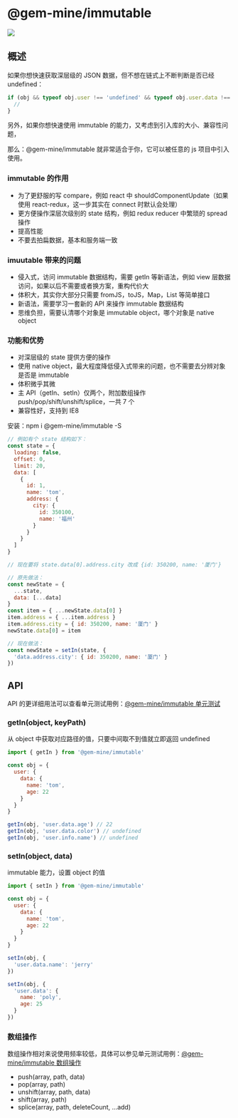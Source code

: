 # @gem-mine/immutable

<img src="https://caolvchong.github.io/images/immutable.gif" />

## 概述

如果你想快速获取深层级的 JSON 数据，但不想在链式上不断判断是否已经 undefined：

```js
if (obj && typeof obj.user !== 'undefined' && typeof obj.user.data !== 'undefined') {
  //
}
```

另外，如果你想快速使用 immutable 的能力，又考虑到引入库的大小、兼容性问题，

那么：@gem-mine/immutable 就非常适合于你，它可以被任意的 js 项目中引入使用。

### immutable 的作用

- 为了更舒服的写 compare，例如 react 中 shouldComponentUpdate（如果使用 react-redux，这一步其实在 connect 时默认会处理）
- 更方便操作深层次级别的 state 结构，例如 redux reducer 中繁琐的 spread 操作
- 提高性能
- 不要去拍扁数据，基本和服务端一致

### imuutable 带来的问题

- 侵入式，访问 immutable 数据结构，需要 getIn 等新语法，例如 view 层数据访问，如果以后不需要或者换方案，重构代价大
- 体积大，其实你大部分只需要 fromJS，toJS，Map，List 等简单接口
- 新语法，需要学习一套新的 API 来操作 immutable 数据结构
- 思维负担，需要认清哪个对象是 immutable object，哪个对象是 native object

### 功能和优势

- 对深层级的 state 提供方便的操作
- 使用 native object，最大程度降低侵入式带来的问题，也不需要去分辨对象是否是 immutable
- 体积微乎其微
- 主 API（getIn、setIn）仅两个，附加数组操作 push/pop/shift/unshift/splice，一共 7 个
- 兼容性好，支持到 IE8

安装：npm i @gem-mine/immutable -S

```javascript
// 例如有个 state 结构如下：
const state = {
  loading: false,
  offset: 0,
  limit: 20,
  data: [
    {
      id: 1,
      name: 'tom',
      address: {
        city: {
          id: 350100,
          name: '福州'
        }
      }
    }
  ]
}

// 现在要将 state.data[0].address.city 改成 {id: 350200, name: '厦门'}

// 原先做法：
const newState = {
  ...state,
  data: [...data]
}
const item = { ...newState.data[0] }
item.address = { ...item.address }
item.address.city = { id: 350200, name: '厦门' }
newState.data[0] = item

// 现在做法：
const newState = setIn(state, {
  'data.address.city': { id: 350200, name: '厦门' }
})
```

## API

API 的更详细用法可以查看单元测试用例：[@gem-mine/immutable 单元测试](https://github.com/gem-mine/immutable/tree/master/test)

### getIn(object, keyPath)

从 object 中获取对应路径的值，只要中间取不到值就立即返回 undefined

```js
import { getIn } from '@gem-mine/immutable'

const obj = {
  user: {
    data: {
      name: 'tom',
      age: 22
    }
  }
}

getIn(obj, 'user.data.age') // 22
getIn(obj, 'user.data.color') // undefined
getIn(obj, 'user.info.name') // undefined
```



### setIn(object, data)

immutable 能力，设置 object 的值

```javascript
import { setIn } from '@gem-mine/immutable'

const obj = {
  user: {
    data: {
      name: 'tom',
      age: 22
    }
  }
}

setIn(obj, {
  'user.data.name': 'jerry'
})

setIn(obj, {
  'user.data': {
    name: 'poly',
    age: 25
  }
})
```



### 数组操作

数组操作相对来说使用频率较低，具体可以参见单元测试用例：[@gem-mine/immutable 数组操作](https://github.com/gem-mine/immutable/blob/master/test/array.test.js)

- push(array, path, data)
- pop(array, path)
- unshift(array, path, data)
- shift(array, path)
- splice(array, path, deleteCount, ...add)


